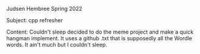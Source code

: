 Judsen Hembree Spring 2022

Subject: cpp refresher

Content:
Couldn't sleep decided to do the meme project and make a quick hangman implement. It uses a github .txt that is supposedly all the Wordle words. It ain't much but I couldn't sleep. 
